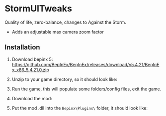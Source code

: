 # StormUITweaks


Quality of life, zero-balance, changes to Against the Storm.


 * Adds an adjustable max camera zoom factor


## Installation

1. Download bepinx 5: https://github.com/BepInEx/BepInEx/releases/download/v5.4.21/BepInEx_x86_5.4.21.0.zip

2. Unzip to your game directory, so it should look like:

3. Run the game, this will populate some folders/config files, exit the game.

4. Download the mod: 

4. Put the mod .dll into the `Bepinx\Plugins\` folder, it should look like:






